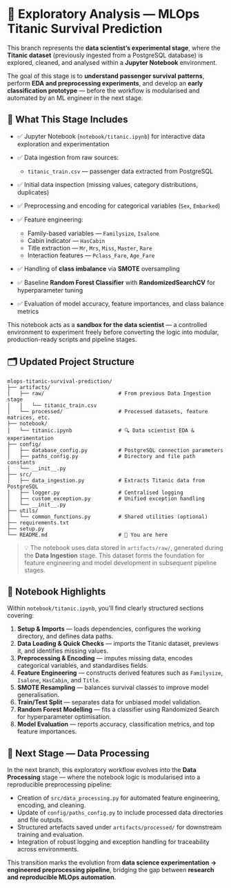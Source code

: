# 🧠 **Exploratory Analysis — MLOps Titanic Survival Prediction**

This branch represents the **data scientist’s experimental stage**, where the **Titanic dataset** (previously ingested from a PostgreSQL database) is explored, cleaned, and analysed within a **Jupyter Notebook** environment.

The goal of this stage is to **understand passenger survival patterns**, perform **EDA and preprocessing experiments**, and develop an **early classification prototype** — before the workflow is modularised and automated by an ML engineer in the next stage.



## 🧾 **What This Stage Includes**

* ✅ Jupyter Notebook (`notebook/titanic.ipynb`) for interactive data exploration and experimentation
* ✅ Data ingestion from raw sources:

  * `titanic_train.csv` — passenger data extracted from PostgreSQL
* ✅ Initial data inspection (missing values, category distributions, duplicates)
* ✅ Preprocessing and encoding for categorical variables (`Sex`, `Embarked`)
* ✅ Feature engineering:

  * Family-based variables — `Familysize`, `Isalone`
  * Cabin indicator — `HasCabin`
  * Title extraction — `Mr`, `Mrs`, `Miss`, `Master`, `Rare`
  * Interaction features — `Pclass_Fare`, `Age_Fare`
* ✅ Handling of **class imbalance** via **SMOTE** oversampling
* ✅ Baseline **Random Forest Classifier** with **RandomizedSearchCV** for hyperparameter tuning
* ✅ Evaluation of model accuracy, feature importances, and class balance metrics

This notebook acts as a **sandbox for the data scientist** — a controlled environment to experiment freely before converting the logic into modular, production-ready scripts and pipeline stages.



## 🗂️ **Updated Project Structure**

```
mlops-titanic-survival-prediction/
├── artifacts/
│   ├── raw/                        # From previous Data Ingestion stage
│   │   └── titanic_train.csv
│   └── processed/                  # Processed datasets, feature matrices, etc.
├── notebook/
│   └── titanic.ipynb               # 🔍 Data scientist EDA & experimentation
├── config/
│   ├── database_config.py          # PostgreSQL connection parameters
│   ├── paths_config.py             # Directory and file path constants
│   └── __init__.py
├── src/
│   ├── data_ingestion.py           # Extracts Titanic data from PostgreSQL
│   ├── logger.py                   # Centralised logging
│   ├── custom_exception.py         # Unified exception handling
│   └── __init__.py
├── utils/
│   └── common_functions.py         # Shared utilities (optional)
├── requirements.txt
├── setup.py
└── README.md                       # 📖 You are here
```

> 💡 The notebook uses data stored in `artifacts/raw/`, generated during the **Data Ingestion** stage.
> This dataset forms the foundation for feature engineering and model development in subsequent pipeline stages.



## 🧩 **Notebook Highlights**

Within `notebook/titanic.ipynb`, you’ll find clearly structured sections covering:

1. **Setup & Imports** — loads dependencies, configures the working directory, and defines data paths.
2. **Data Loading & Quick Checks** — imports the Titanic dataset, previews it, and identifies missing values.
3. **Preprocessing & Encoding** — imputes missing data, encodes categorical variables, and standardises fields.
4. **Feature Engineering** — constructs derived features such as `Familysize`, `Isalone`, `HasCabin`, and `Title`.
5. **SMOTE Resampling** — balances survival classes to improve model generalisation.
6. **Train/Test Split** — separates data for unbiased model validation.
7. **Random Forest Modelling** — fits a classifier using Randomized Search for hyperparameter optimisation.
8. **Model Evaluation** — reports accuracy, classification metrics, and top feature importances.



## 🚀 **Next Stage — Data Processing**

In the next branch, this exploratory workflow evolves into the **Data Processing** stage — where the notebook logic is modularised into a reproducible preprocessing pipeline:

* Creation of `src/data_processing.py` for automated feature engineering, encoding, and cleaning.
* Update of `config/paths_config.py` to include processed data directories and file outputs.
* Structured artefacts saved under `artifacts/processed/` for downstream training and evaluation.
* Integration of robust logging and exception handling for traceability across environments.

This transition marks the evolution from **data science experimentation → engineered preprocessing pipeline**, bridging the gap between **research and reproducible MLOps automation**.